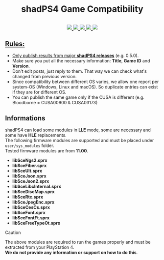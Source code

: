 <h1 align="center">
  <b>shadPS4 Game Compatibility</b>
</h1>

<h2 align="center">
<a href="https://github.com/shadps4-emu/shadps4-game-compatibility/labels/status-nothing">
    <img src="https://img.shields.io/github/issues-search/shadps4-emu/shadps4-game-compatibility?query=is%3Aopen+label%3Astatus-nothing&style=for-the-badge&color=black&label=Nothing"/>
<a href="https://github.com/shadps4-emu/shadps4-game-compatibility/labels/status-boots">
    <img src="https://img.shields.io/github/issues-search/shadps4-emu/shadps4-game-compatibility?query=is%3Aopen+label%3Astatus-boots&style=for-the-badge&color=A7001E&label=Boots"/>
<a href="https://github.com/shadps4-emu/shadps4-game-compatibility/labels/status-menus">
    <img src="https://img.shields.io/github/issues-search/shadps4-emu/shadps4-game-compatibility?query=is%3Aopen+label%3Astatus-menus&style=for-the-badge&color=FF5C1A&label=Menus"/>
<a href="https://github.com/shadps4-emu/shadps4-game-compatibility/labels/status-ingame">
    <img src="https://img.shields.io/github/issues-search/shadps4-emu/shadps4-game-compatibility?query=is%3Aopen+label%3Astatus-ingame&style=for-the-badge&color=F3BB00&label=Ingame"/>
<a href="https://github.com/shadps4-emu/shadps4-game-compatibility/labels/status-playable">
    <img src="https://img.shields.io/github/issues-search/shadps4-emu/shadps4-game-compatibility?query=is%3Aopen+label%3Astatus-playable&style=for-the-badge&color=8BA503&label=Playable"/>
</h2>

## Rules:

- Only publish results from major [**shadPS4 releases**](https://github.com/shadps4-emu/shadPS4/releases) (e.g. 0.5.0).
- Make sure you put all the necessary information: **Title**, **Game ID** and **Version**.
- Don't edit posts, just reply to them. That way we can check what's changed from previous version.
- Since compatibility between different OS varies, we allow one report per system-OS (Windows, Linux and macOS). So duplicate entries can exist if they are for different OS.
- You can publish the same game only if the CUSA is different (e.g. Bloodborne = CUSA00900 & CUSA03173)

## Informations

shadPS4 can load some modules in **LLE** mode, some are necessary and some have **HLE** replacements.\
The following firmware modules are supported and must be placed under `user/sys_modules` folder.\
Tested firmware modules are from **11.00**.

- **libSceNgs2.sprx**
- **libSceFiber.sprx**
- **libSceUlt.sprx**
- **libSceJson.sprx**
- **libSceJson2.sprx**
- **libSceLibcInternal.sprx**
- **libSceDiscMap.sprx**
- **libSceRtc.sprx**
- **libSceJpegEnc.sprx**
- **libSceCesCs.sprx**
- **libSceFont.sprx**
- **libSceFontFt.sprx**
- **libSceFreeTypeOt.sprx**

> [!Caution]
> The above modules are required to run the games properly and must be extracted from your PlayStation 4.\
> **We do not provide any information or support on how to do this**.
